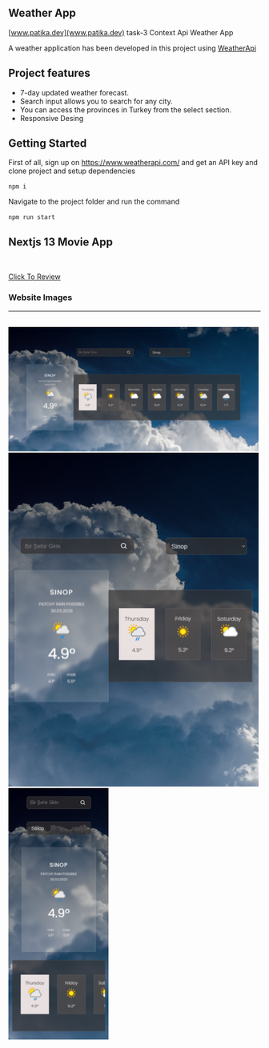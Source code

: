 ## Weather App

[www.patika.dev](www.patika.dev) task-3 Context Api Weather App


A weather application has been developed in this project using [WeatherApi](www.weatherapi.com)



## Project features
* 7-day updated weather forecast.
* Search input allows you to search for any city.
* You can access the provinces in Turkey from the select section.
* Responsive Desing

## Getting Started
First of all, sign up on https://www.weatherapi.com/ and get an API key and clone project and setup dependencies
```
npm i
```
Navigate to the project folder and run the command 
```
npm run start
```

## Nextjs 13 Movie App
<br/>

[Click To Review](https://next-js-movie-app-lilac.vercel.app/)

### Website Images

<hr/>
<br/>

<img src="./src/assets/img1.png"  width="500" />
<br/>
<img src="./src/assets/img-2.png"  width="500" />
<br/>
<img src="./src/assets/img-3.png"  width="200" />
